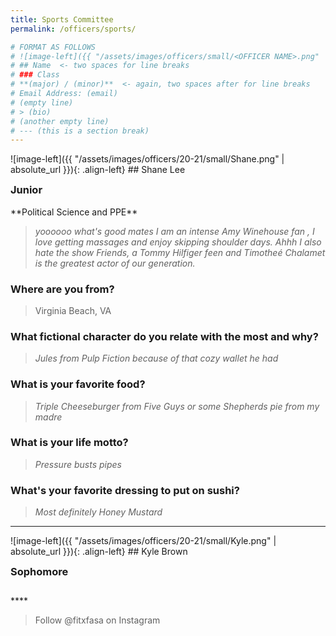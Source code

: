 ```yaml
---
title: Sports Committee
permalink: /officers/sports/

# FORMAT AS FOLLOWS
# ![image-left]({{ "/assets/images/officers/small/<OFFICER NAME>.png" | absolute_url }}){: .align-left}
# ## Name  <- two spaces for line breaks
# ### Class
# **(major) / (minor)**  <- again, two spaces after for line breaks
# Email Address: (email)
# (empty line)
# > (bio)
# (another empty line)
# --- (this is a section break)
---
```

<div id="Shane"></div>
![image-left]({{ "/assets/images/officers/20-21/small/Shane.png" | absolute_url }}){: .align-left}
## Shane Lee
<p style="margin-bottom: 0.45em; padding: 0"><a href="https://www.instagram.com/shanejlee_/" style="margin: 0; padding: 0"><i class="fa fa-2x fa-fw fa-instagram" style="color: #494e48"></i></a>
<a href="mailto:shanel22@vt.edu" style="margin: 0; padding: 0"><i class="fa fa-2x fa-fw fa-envelope" style="color: #494e48"></i></a></p>
<h3 style="margin-top: 0">Junior</h3>
**Political Science and PPE**

> *yoooooo what's good mates I am an intense Amy Winehouse fan , I love getting massages and enjoy skipping shoulder days. Ahhh I also hate the show Friends, a Tommy Hilfiger feen and Timotheé Chalamet is the greatest actor of our generation.*

### **Where are you from?**
> Virginia Beach, VA

### **What fictional character do you relate with the most and why?**

> *Jules from Pulp Fiction because of that cozy wallet he had*

### **What is your favorite food?**

> *Triple Cheeseburger from Five Guys or some Shepherds pie from my madre*

### **What is your life motto?**

> *Pressure busts pipes*

### **What's your favorite dressing to put on sushi?**

> *Most definitely Honey Mustard*

---
<div id="Kyle"></div>
![image-left]({{ "/assets/images/officers/20-21/small/Kyle.png" | absolute_url }}){: .align-left}
## Kyle Brown
<p style="margin-bottom: 0.45em; padding: 0"></p>
<h3 style="margin-top: 0">Sophomore</h3>
<div style="margin-top: 2em"></div>
****

> Follow @fitxfasa on Instagram